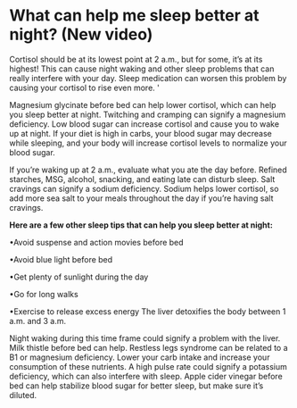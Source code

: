 # What can help me sleep better at night? (New video)

Cortisol should be at its lowest point at 2 a.m., but for some, it’s at its highest! This can cause night waking and other sleep problems that can really interfere with your day. Sleep medication can worsen this problem by causing your cortisol to rise even more. '

Magnesium glycinate before bed can help lower cortisol, which can help you sleep better at night. Twitching and cramping can signify a magnesium deficiency. Low blood sugar can increase cortisol and cause you to wake up at night. If your diet is high in carbs, your blood sugar may decrease while sleeping, and your body will increase cortisol levels to normalize your blood sugar.

If you’re waking up at 2 a.m., evaluate what you ate the day before. Refined starches, MSG, alcohol, snacking, and eating late can disturb sleep. Salt cravings can signify a sodium deficiency. Sodium helps lower cortisol, so add more sea salt to your meals throughout the day if you’re having salt cravings.

**Here are a few other sleep tips that can help you sleep better at night:**

•Avoid suspense and action movies before bed

•Avoid blue light before bed

•Get plenty of sunlight during the day

•Go for long walks

•Exercise to release excess energy The liver detoxifies the body between 1 a.m. and 3 a.m.

Night waking during this time frame could signify a problem with the liver. Milk thistle before bed can help. Restless legs syndrome can be related to a B1 or magnesium deficiency. Lower your carb intake and increase your consumption of these nutrients. A high pulse rate could signify a potassium deficiency, which can also interfere with sleep. Apple cider vinegar before bed can help stabilize blood sugar for better sleep, but make sure it’s diluted.